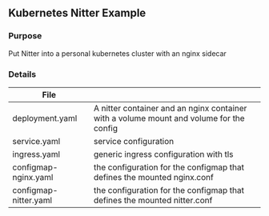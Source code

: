 ## Kubernetes Nitter Example

### Purpose

Put Nitter into a personal kubernetes cluster with an nginx sidecar

### Details
|File  |  |
|--|--|
|deployment.yaml|A nitter container and an nginx container with a volume mount and volume for the config  |
|service.yaml|service configuration|
|ingress.yaml|generic ingress configuration with tls |
|configmap-nginx.yaml|the configuration for the configmap that defines the mounted nginx.conf|
|configmap-nitter.yaml|the configuration for the configmap that defines the mounted nitter.conf| 
